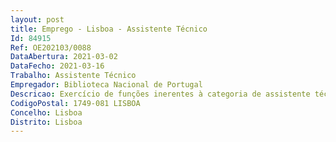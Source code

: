 ```yaml
--- 
layout: post
title: Emprego - Lisboa - Assistente Técnico
Id: 84915
Ref: OE202103/0088
DataAbertura: 2021-03-02
DataFecho: 2021-03-16
Trabalho: Assistente Técnico
Empregador: Biblioteca Nacional de Portugal
Descricao: Exercício de funções inerentes à categoria de assistente técnico, com grau de complexidade 2, de acordo com o constante no anexo à Lei n.º 35 2014, de 20 de junho, nomeadamente, apoio técnico de biblioteca em diversos serviços como catalogação e cotação de documentos  gestão de coleções incluindo organização e gestão de depósitos  serviço de reproduções e digitalização, encadernação e atendimento ao público.
CodigoPostal: 1749-081 LISBOA
Concelho: Lisboa
Distrito: Lisboa
--- 
```

